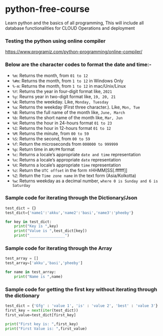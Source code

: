 # python-free-course
Learn python and the basics of all programming, This will include all database functionalities for CLOUD Operations and deployment

### Testing the python using online compiler
https://www.programiz.com/python-programming/online-compiler/

### Below are the character codes to format the date and time:-

- `%m`: Returns the month, from `01 to 12`
- `%#m`: Returns the month, from `1 to 12` in Windows Only
- `%-m`: Returns the month, from `1 to 12` in mac/Unix/Linux
- `%Y`: Returns the year in four-digit format like, `2021`
- `%y`: Reurns year in two-digit format like, `19, 20, 21`
- `%A`: Returns the weekday. Like, `Monday, Tuesday`
- `%a`: Returns the weekday (First three character.). Like, `Mon, Tue`
- `%B`: Returns the full name of the month like, `June, March`
- `%b`: Returns the short name of the month like, `Mar, Jun`
- `%H`: Returns the hour in 24-hours format `01 to 23`
- `%I`: Returns the hour in 12-hours format `01 to 12`
- `%M`: Returns the minute, from `00 to 59`
- `%S`: Returns the second, from `00 to 59`
- `%f`: Return the microseconds from `000000 to 999999`
- `%p`: Return time in `AM/PM` format
- `%c`: Returns a locale’s appropriate `date and time` representation
- `%x`: Returns a locale’s appropriate `date` representation
- `%X`: Returns a locale’s appropriate `time` representation
- `%z`: Return the `UTC offset` in the form ±HHMM[SS[.ffffff]]
- `%Z`: Return the `Time zone name` in the text form (Asia/Kolkotta)
- `%w`: Returns weekday as a decimal number, `where 0 is Sunday and 6 is Saturday`


### Sample code for iterating through the Dictionary/Json
```python
test_dict = {}
test_dict={'name1':'akku','name2':'basi','name3':'pheeby'}

for key in test_dict:
	print("Key is ",key)
	print("Value is ",test_dict[key])
	print("________________")
```

### Sample code for iterating through the Array
```python
test_array = []
test_array=['akku','basi','pheeby']

for name in test_array:
	print("Name is ",name)
```

### Sample code for getting the first key without iterating through the dictionary
```python
test_dict = {'Gfg' : 'value 1', 'is' : 'value 2', 'best' : 'value 3'}
first_key = next(iter(test_dict))
first_value=test_dict[first_key]

print("First key is: ",first_key)
print("First Value is: ",first_value)
```

